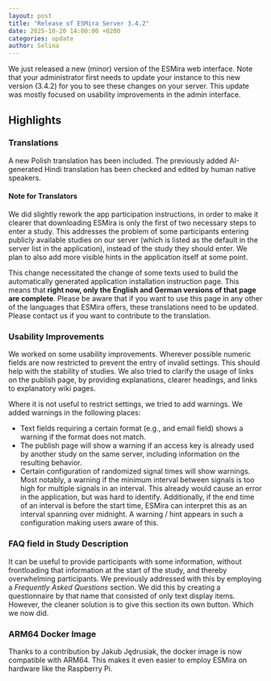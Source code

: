 ```yaml
---
layout: post
title: "Release of ESMira Server 3.4.2"
date: 2025-10-20 14:00:00 +0200
categories: update
author: Selina
---
```


We just released a new (minor) version of the ESMira web interface. Note that your administrator first needs to update your instance to this new version (3.4.2) for you to see these changes on your server. This update was mostly focused on usability improvements in the admin interface.

## Highlights

### Translations

A new Polish translation has been included. The previously added AI-generated Hindi translation has been checked and edited by human native speakers.

#### Note for Translators

We did slightly rework the app participation instructions, in order to make it clearer that downloading ESMira is only the first of two necessary steps to enter a study. This addresses the problem of some participants entering publicly available studies on our server (which is listed as the default in the server list in the application), instead of the study they should enter. We plan to also add more visible hints in the application itself at some point.

This change necessitated the change of some texts used to build the automatically generated application installation instruction page. This means that **right now, only the English and German versions of that page are complete**. Please be aware that if you want to use this page in any other of the languages that ESMira offers, these translations need to be updated. Please contact us if you want to contribute to the translation.

### Usability Improvements

We worked on some usability improvements. Wherever possible numeric fields are now restricted to prevent the entry of invalid settings. This should help with the stability of studies. We also tried to clarify the usage of links on the publish page, by providing explanations, clearer headings, and links to explanatory wiki pages.

Where it is not useful to restrict settings, we tried to add warnings. We added warnings in the following places:

- Text fields requiring a certain format (e.g., and email field) shows a warning if the format does not match.
- The publish page will show a warning if an access key is already used by another study on the same server, including information on the resulting behavior.
- Certain configuration of randomized signal times will show warnings. Most notably, a warning if the minimum interval between signals is too high for multiple signals in an interval. This already would cause an error in the application, but was hard to identify. Additionally, if the end time of an interval is before the start time, ESMira can interpret this as an interval spanning over midnight. A warning / hint appears in such a configuration making users aware of this.

### FAQ field in Study Description

It can be useful to provide participants with some information, without frontloading that information at the start of the study, and thereby overwhelming participants. We previously addressed with this by employing a _Frequently Asked Questions_ section. We did this by creating a questionnaire by that name that consisted of only text display items. However, the cleaner solution is to give this section its own button. Which we now did.

### ARM64 Docker Image

Thanks to a contribution by Jakub Jędrusiak, the docker image is now compatible with ARM64. This makes it even easier to employ ESMira on hardware like the Raspberry Pi.
